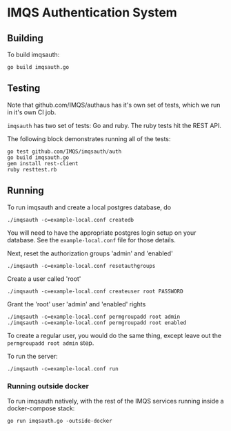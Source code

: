 IMQS Authentication System
==========================

## Building

To build imqsauth:

	go build imqsauth.go

## Testing

Note that github.com/IMQS/authaus has it's own set of tests, which we run
in it's own CI job.

`imqsauth` has two set of tests: Go and ruby. The ruby tests hit the REST API.

The following block demonstrates running all of the tests:

	go test github.com/IMQS/imqsauth/auth
	go build imqsauth.go
	gem install rest-client
	ruby resttest.rb

## Running

To run imqsauth and create a local postgres database, do

	./imqsauth -c=example-local.conf createdb

You will need to have the appropriate postgres login setup on your database. See the 
`example-local.conf` file for those details.

Next, reset the authorization groups 'admin' and 'enabled'

	./imqsauth -c=example-local.conf resetauthgroups

Create a user called 'root'

	./imqsauth -c=example-local.conf createuser root PASSWORD

Grant the 'root' user 'admin' and 'enabled' rights

	./imqsauth -c=example-local.conf permgroupadd root admin
	./imqsauth -c=example-local.conf permgroupadd root enabled

To create a regular user, you would do the same thing,
except leave out the `permgroupadd root admin` step.

To run the server:

	./imqsauth -c=example-local.conf run

### Running outside docker

To run imqsauth natively, with the rest of the IMQS services running inside a docker-compose stack:

	go run imqsauth.go -outside-docker
